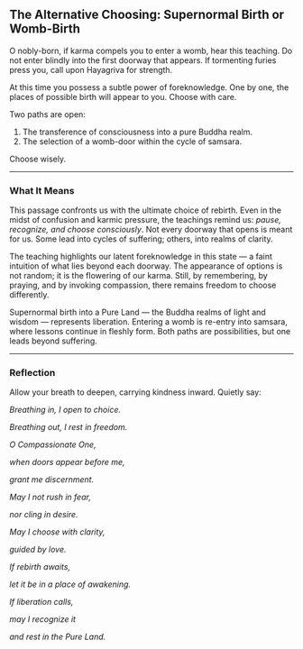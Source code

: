 ## The Alternative Choosing: Supernormal Birth or Womb-Birth

O nobly-born, if karma compels you to enter a womb, hear this teaching. Do not enter blindly into the first doorway that appears. If tormenting furies press you, call upon Hayagriva for strength.

At this time you possess a subtle power of foreknowledge. One by one, the places of possible birth will appear to you. Choose with care.

Two paths are open:

1. The transference of consciousness into a pure Buddha realm.
2. The selection of a womb-door within the cycle of samsara.

Choose wisely.

---

### What It Means

This passage confronts us with the ultimate choice of rebirth. Even in the midst of confusion and karmic pressure, the teachings remind us: *pause, recognize, and choose consciously*. Not every doorway that opens is meant for us. Some lead into cycles of suffering; others, into realms of clarity.

The teaching highlights our latent foreknowledge in this state — a faint intuition of what lies beyond each doorway. The appearance of options is not random; it is the flowering of our karma. Still, by remembering, by praying, and by invoking compassion, there remains freedom to choose differently.

Supernormal birth into a Pure Land — the Buddha realms of light and wisdom — represents liberation. Entering a womb is re-entry into samsara, where lessons continue in fleshly form. Both paths are possibilities, but one leads beyond suffering.

---

### Reflection

Allow your breath to deepen, carrying kindness inward. Quietly say:

*Breathing in, I open to choice.*

*Breathing out, I rest in freedom.*

*O Compassionate One,*

*when doors appear before me,*

*grant me discernment.*

*May I not rush in fear,*

*nor cling in desire.*

*May I choose with clarity,*

*guided by love.*

*If rebirth awaits,*

*let it be in a place of awakening.*

*If liberation calls,*

*may I recognize it*

*and rest in the Pure Land.*
